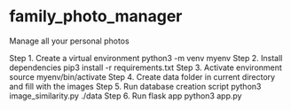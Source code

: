 # family_photo_manager
Manage all your personal photos

Step 1. Create a virtual environment
            python3 -m venv myenv
Step 2. Install dependencies
            pip3 install -r requirements.txt
Step 3. Activate environment
            source myenv/bin/activate
Step 4. Create data folder in current directory and fill with the images
Step 5. Run database creation script
            python3 image_similarity.py ./data
Step 6. Run flask app
            python3 app.py